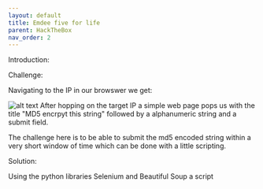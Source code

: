 ```yaml
---
layout: default
title: Emdee five for life
parent: HackTheBox
nav_order: 2
---
```


Introduction:


Challenge:

Navigating to the IP in our browswer we get:

![alt text](/flag-embeed.png "Flag")
After hopping on the target IP a simple web page pops us with the title "MD5 encrpyt this string" followed by a alphanumeric string and a submit field. 

The challenge here is to be able to submit the md5 encoded string within a very short window of time which can be done with a little scripting.



Solution:

Using the python libraries Selenium and Beautiful Soup a script